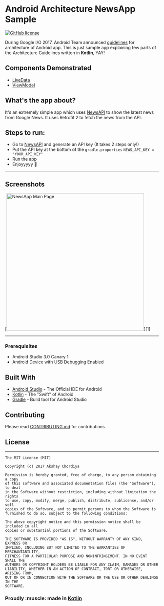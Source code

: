 # Android Architecture NewsApp Sample
[![GitHub license](https://img.shields.io/github/license/mashape/apistatus.svg)](https://github.com/AkshayChordiya//blob/master/LICENSE)

During Google I/O 2017, Android Team announced [guidelines](https://developer.android.com/topic/libraries/architecture/index.html) for architecture of Android app.
This is just sample app explaining few parts of the Architecture Guidelines written in **Kotlin**, YAY!

## Components Demonstrated
- [LiveData](https://developer.android.com/topic/libraries/architecture/livedata.html)
- [ViewModel](https://developer.android.com/topic/libraries/architecture/viewmodel.html)

## What's the app about?
It's an extremely simple app which uses [NewsAPI](https://newsapi.org/) to show the latest news from Google News.
It uses Retrofit 2 to fetch the news from the API.

## Steps to run:
- Go to [NewsAPI](https://newsapi.org/) and generate an API key (It takes 2 steps only!)
- Put the API key at the bottom of the `gradle.properties`
`
NEWS_API_KEY = "YOUR_API_KEY"
`
- Run the app
- Enjoyyyyy 🎉

--------------------

## Screenshots

[<img alt="NewsApp Main Page" height="450px" src="https://raw.githubusercontent.com/AkshayChordiya/android-arch-news-sample/master/art/screen.png" />][1]

--------------------


### Prerequisites

- Android Studio 3.0 Canary 1
- Android Device with USB Debugging Enabled


## Built With

* [Android Studio](https://developer.android.com/studio/index.html) - The Official IDE for Android
* [Kotlin](https://kotlinlang.org/) - The "Swift" of Android
* [Gradle](https://gradle.org/) - Build tool for Android Studio

## Contributing

Please read [CONTRIBUTING.md](CONTRIBUTING.md) for contributions.


## License
-------

    The MIT License (MIT)
    
    Copyright (c) 2017 Akshay Chordiya
    
    Permission is hereby granted, free of charge, to any person obtaining a copy
    of this software and associated documentation files (the "Software"), to deal
    in the Software without restriction, including without limitation the rights
    to use, copy, modify, merge, publish, distribute, sublicense, and/or sell
    copies of the Software, and to permit persons to whom the Software is
    furnished to do so, subject to the following conditions:

    The above copyright notice and this permission notice shall be included in all
    copies or substantial portions of the Software.

    THE SOFTWARE IS PROVIDED "AS IS", WITHOUT WARRANTY OF ANY KIND, EXPRESS OR
    IMPLIED, INCLUDING BUT NOT LIMITED TO THE WARRANTIES OF MERCHANTABILITY,
    FITNESS FOR A PARTICULAR PURPOSE AND NONINFRINGEMENT. IN NO EVENT SHALL THE
    AUTHORS OR COPYRIGHT HOLDERS BE LIABLE FOR ANY CLAIM, DAMAGES OR OTHER
    LIABILITY, WHETHER IN AN ACTION OF CONTRACT, TORT OR OTHERWISE, ARISING FROM,
    OUT OF OR IN CONNECTION WITH THE SOFTWARE OR THE USE OR OTHER DEALINGS IN THE
    SOFTWARE.

<p align="center">
  <h3>Proudly :muscle: made in <b><a href="https://kotlinlang.org/">Kotlin</a></b></h3>
</p>

[2]: https://raw.githubusercontent.com/AkshayChordiya/android-arch-news-sample/master/art/screen.png